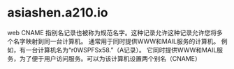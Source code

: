 # asiashen.a210.io
web
CNAME 指别名记录也被称为规范名字。这种记录允许这种记录允许您将多个名字映射到同一台计算机。 通常用于同时提供WWW和MAIL服务的计算机。
例如，有一台计算机名为“r0WSPFSx58.”（A记录）。 它同时提供WWW和MAIL服务，为了便于用户访问服务。可以为该计算机设置两个别名（CNAME）
